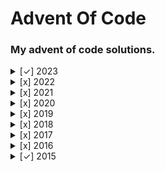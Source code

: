 # Advent Of Code
### My advent of code solutions.

<details>
  <summary>[✓] 2023</summary>
  <details>
    <summary>Day 1</summary>
    <ul>
      <li>[x] Part 1</li>
      <li>[ ] Part 2</li>
    </ul>
  </details>
  <details>
    <summary>Day 2</summary>
    <ul>
      <li>[x] Part 1</li>
      <li>[] Part 2</li>
    </ul>
  </details>
  <details>
    <summary>Day 4</summary>
    <ul>
      <li>[x] Part 1</li>
      <li>[] Part 2</li>
    </ul>
  </details>
  <details>
    <summary>Day 6</summary>
    <ul>
      <li>[x] Part 1</li>
      <li>[] Part 2</li>
    </ul>
  </details>
  <details>
    <summary>Day 7</summary>
    <ul>
      <li>[] Part 1</li>
      <li>[] Part 2</li>
    </ul>
    </details>
  <details>
    <summary>Day 8</summary>
    <ul>
      <li>[x] Part 1</li>
      <li>[] Part 2</li>
    </ul>
    </details>
</details>

<details><summary>[x] 2022</summary> -Nothing yet. </details>

<details><summary>[x] 2021</summary> Nothing yet. </details>

<details><summary>[x] 2020</summary> Nothing yet. </details>

<details><summary>[x] 2019</summary> Nothing yet. </details>

<details><summary>[x] 2018</summary> Nothing yet. </details>

<details><summary>[x] 2017</summary> Nothing yet. </details>

<details><summary>[x] 2016</summary> Nothing yet. </details>

<details>
  <summary>[✓] 2015</summary>
  
  - Day 1
</details>
